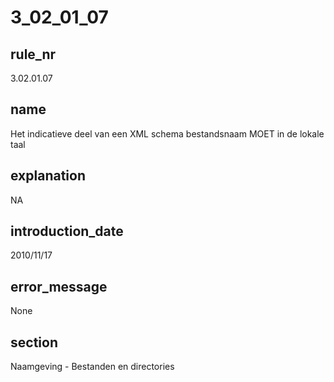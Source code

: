 # 3_02_01_07

## rule_nr
3.02.01.07

## name
Het indicatieve deel van een XML schema bestandsnaam MOET in de lokale taal

## explanation
NA

## introduction_date
2010/11/17

## error_message
None

## section
Naamgeving - Bestanden en directories

